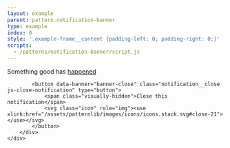 ```yaml
---
layout: example
parent: pattern.notification-banner
type: example
index: 0
style: '.example-frame__content {padding-left: 0; padding-right: 0;}'
scripts:
  - /patterns/notification-banner/script.js
---
```


<div class="notification  notification--positive">
    <div class="wrapper">
        <div class="notification__content">
            <div class="notification__text">
                <p>Something good has <a href="#">happened</a></p>
            </div>

            <button data-banner="banner-close" class="notification__close  js-close-notification" type="button">
                <span class="visually-hidden">Close this notification</span>
                <svg class="icon" role="img"><use xlink:href="/assets/patternlib/images/icons/icons.stack.svg#close-21"></use></svg>
            </button>
        </div>
    </div>
</div>

